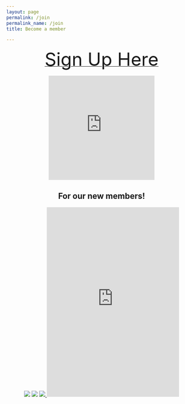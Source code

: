 ```yaml
---
layout: page
permalink: /join
permalink_name: /join
title: Become a member

---  
```

<div align=center> 

<a href="https://docs.google.com/forms/d/e/1FAIpQLSdV91eXEbDZfCWFyKeE5wnuFUpik6y-PnDBEQXm5_6wsd5qHg/viewform?usp=sf_link
"> <font size="+6">Sign Up Here</font></a>

<p align="center">
<iframe src="https://www.facebook.com/plugins/group.php?href=https%3A%2F%2Fwww.facebook.com%2Fgroups%2F255898304752976&width=280&show_metadata=false&appId=1101130734147933&height=275" width="280" height="275" style="border:none;overflow:hidden" scrolling="no" frameborder="0" allowfullscreen="true" allow="autoplay; clipboard-write; encrypted-media; picture-in-picture; web-share"></iframe> </p>
 
<p align="center"> <h2>For our new members!</h2></p>


<p align="center">
<img src="https://user-images.githubusercontent.com/91146114/134955009-f5a38e62-ccf4-4b22-ab0d-ff6cf41b1200.png">
<img src="https://user-images.githubusercontent.com/91146114/134959847-ef0c9975-3230-4660-811f-61655b4b5ca2.png">
<a href="https://discord.gg/9TauGPpRG4">
<img src="https://user-images.githubusercontent.com/91146114/134961296-e5963c6d-d351-4f0d-b521-aafe9f384dda.gif">
  </a>

<iframe src="https://discord.com/widget?id=888511925112172544&theme=dark" width="350" height="500" allowtransparency="true" frameborder="0" sandbox="allow-popups allow-popups-to-escape-sandbox allow-same-origin allow-scripts"></iframe>
</p>

<a href="https://discord.gg/8jZvYtcgmZ">

  
</div>
